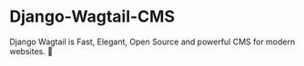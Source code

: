 # Django-Wagtail-CMS
Django Wagtail is Fast, Elegant, Open Source and powerful CMS for modern websites. 🐧
